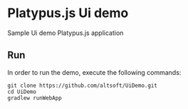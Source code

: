 Platypus.js Ui demo
========
Sample Ui demo Platypus.js application 

## Run
In order to run the demo, execute the following commands:
```
git clone https://github.com/altsoft/UiDemo.git
cd UiDemo
gradlew runWebApp
```
